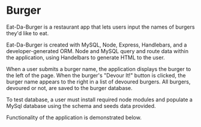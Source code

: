 # Burger

Eat-Da-Burger is a restaurant app that lets users input the names of burgers they'd like to eat. 

Eat-Da-Burger is created with MySQL,  Node, Express, Handlebars, and a developer-generated ORM. Node and MySQL query and route data within the application, using Handelbars to generate HTML to the user.

When a user submits a burger name, the application displays the burger to the left of the page. When the burger's "Devour It!" button is clicked, the burger name appears to the right in a list of devoured burgers. All burgers, devoured or not, are saved to the burger database.

To test database, a user must install required node modules and populate a MySql database using the schema and seeds data provided. 

Functionality of the application is demonstrated below.

